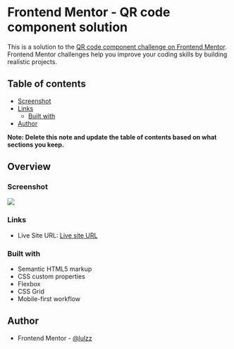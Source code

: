 # Frontend Mentor - QR code component solution

This is a solution to the [QR code component challenge on Frontend Mentor](https://www.frontendmentor.io/challenges/qr-code-component-iux_sIO_H). Frontend Mentor challenges help you improve your coding skills by building realistic projects.

## Table of contents

- [Screenshot](#screenshot)
- [Links](#links)
  - [Built with](#built-with)
- [Author](#author)

**Note: Delete this note and update the table of contents based on what sections you keep.**

## Overview

### Screenshot

![](./screenshot.jpg)

### Links

- Live Site URL: [Live site URL](https://lulzz.github.io/frontendmentor-qr-code/)

### Built with

- Semantic HTML5 markup
- CSS custom properties
- Flexbox
- CSS Grid
- Mobile-first workflow

## Author

- Frontend Mentor - [@lulzz](https://www.frontendmentor.io/profile/lulzz)
